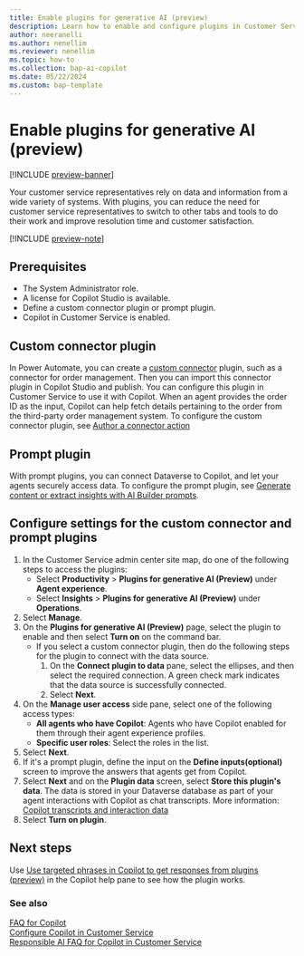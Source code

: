 ```yaml
---
title: Enable plugins for generative AI (preview)
description: Learn how to enable and configure plugins in Customer Service for generative AI by using custom connector and prompt plugins.
author: neeranelli
ms.author: nenellim
ms.reviewer: nenellim
ms.topic: how-to
ms.collection: bap-ai-copilot
ms.date: 05/22/2024
ms.custom: bap-template
---
```


# Enable plugins for generative AI (preview)

[!INCLUDE [preview-banner](~/../shared-content/shared/preview-includes/preview-banner.md)]

Your customer service representatives rely on data and information from a wide variety of systems. With plugins, you can reduce the need for customer service representatives to switch to other tabs and tools to do their work and improve resolution time and customer satisfaction.

[!INCLUDE [preview-note](~/../shared-content/shared/preview-includes/preview-note.md)]

## Prerequisites

- The System Administrator role.
- A license for Copilot Studio is available.
- Define a custom connector plugin or prompt plugin.
- Copilot in Customer Service is enabled.

## Custom connector plugin

In Power Automate, you can create a [custom connector](/connectors/custom-connectors/define-blank) plugin, such as a connector for order management. Then you can import this connector plugin in Copilot Studio and publish. You can configure this plugin in Customer Service to use it with Copilot. When an agent provides the order ID as the input, Copilot can help fetch details pertaining to the order from the third-party order management system. To configure the custom connector plugin, see [Author a connector action](/microsoft-copilot-studio/copilot-ai-plugins?tabs=c4d365cs#author-a-connector-action)

## Prompt plugin

With prompt plugins, you can connect Dataverse to Copilot, and let your agents securely access data. To configure the prompt plugin, see [Generate content or extract insights with AI Builder prompts](/microsoft-copilot-studio/copilot-ai-plugins#generate-content-or-extract-insights-with-ai-builder-prompts).

## Configure settings for the custom connector and prompt plugins

1. In the Customer Service admin center site map, do one of the following steps to access the plugins:
   - Select **Productivity** > **Plugins for generative AI (Preview)** under **Agent experience**.
   - Select **Insights** > **Plugins for generative AI (Preview)** under **Operations**. 
1. Select **Manage**.
1. On the **Plugins for generative AI (Preview)** page, select the plugin to enable and then select **Turn on** on the command bar.
   - If you select a custom connector plugin, then do the following steps for the plugin to connect with the data source.
        1. On the **Connect plugin to data** pane, select the ellipses, and then select the required connection. A green check mark indicates that the data source is successfully connected.
        1. Select **Next**.
1. On the **Manage user access** side pane, select one of the following access types:
   - **All agents who have Copilot**: Agents who have Copilot enabled for them through their agent experience profiles.
   - **Specific user roles**: Select the roles in the list.
1. Select **Next**.
1. If it's a prompt plugin, define the input on the **Define inputs(optional)** screen to improve the answers that agents get from Copilot.
1. Select **Next** and on the **Plugin data** screen, select **Store this plugin's data**. The data is stored in your Dataverse database as part of your agent interactions with Copilot as chat transcripts. More information: [Copilot transcripts and interaction data](../develop/download-copilot-transcript-data.md)
1. Select **Turn on plugin**.

## Next steps

Use [Use targeted phrases in Copilot to get responses from plugins (preview)](../use/use-copilot-features.md#use-targeted-phrases-in-copilot-to-get-responses-from-plugins-preview) in the Copilot help pane to see how the plugin works.

### See also

[FAQ for Copilot](faq-copilot-features.md)  
[Configure Copilot in Customer Service](configure-copilot-features.md)  
[Responsible AI FAQ for Copilot in Customer Service](../implement/faq-responsible-ai-copilot.md)  